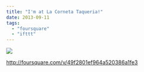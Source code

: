 ```yaml
---
title: "I'm at La Corneta Taqueria!"
date: 2013-09-11
tags: 
  - "foursquare"
  - "ifttt"
---
```


![](images/staticmap?center=37.75342035822613,-122.41832613945007&zoom=16&size=710x440&maptype=roadmap&sensor=false&markers=color:red%7C37.75342035822613,-122.41832613945007)  
  
http://foursquare.com/v/49f2801ef964a520386a1fe3
